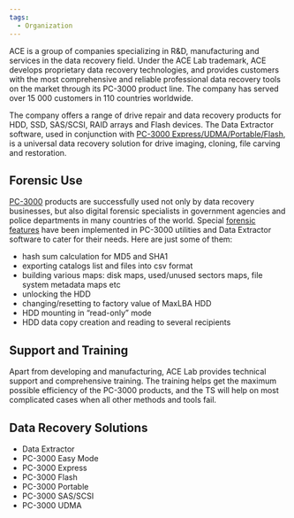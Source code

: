 ```yaml
---
tags:
  - Organization
---
```

ACE is a group of companies specializing in R&D, manufacturing and
services in the data recovery field. Under the ACE Lab trademark, ACE
develops proprietary data recovery technologies, and provides customers
with the most comprehensive and reliable professional data recovery
tools on the market through its PC-3000 product line. The company has
served over 15 000 customers in 110 countries worldwide.

The company offers a range of drive repair and data recovery products for HDD,
SSD, SAS/SCSI, RAID arrays and Flash devices. The Data Extractor software, used
in conjunction with [PC-3000 Express/UDMA/Portable/Flash](https://www.acelab.eu.com/catalog/),
is a universal data recovery solution for drive imaging, cloning, file carving
and restoration.

## Forensic Use

[PC-3000](pc-3000.md) products are successfully used not only by
data recovery businesses, but also digital forensic specialists in
government agencies and police departments in many countries of the
world. Special [forensic features](https://blog.acelab.eu.com/a-brief-overview-of-pc-3000-forensic-features.html)
have been implemented in PC-3000 utilities and Data Extractor software
to cater for their needs. Here are just some of them:

- hash sum calculation for MD5 and SHA1
- exporting catalogs list and files into csv format
- building various maps: disk maps, used/unused sectors maps, file
  system metadata maps etc
- unlocking the HDD
- changing/resetting to factory value of MaxLBA HDD
- HDD mounting in “read-only” mode
- HDD data copy creation and reading to several recipients

## Support and Training

Apart from developing and manufacturing, ACE Lab provides technical
support and comprehensive training. The training helps get the maximum
possible efficiency of the PC-3000 products, and the TS will help on
most complicated cases when all other methods and tools fail.

## Data Recovery Solutions

* Data Extractor
* PC-3000 Easy Mode
* PC-3000 Express
* PC-3000 Flash
* PC-3000 Portable
* PC-3000 SAS/SCSI
* PC-3000 UDMA
